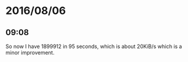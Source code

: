 # 2016/08/06

## 09:08

So now I have 1899912 in 95 seconds, which is about 20KiB/s which is a minor
improvement.

